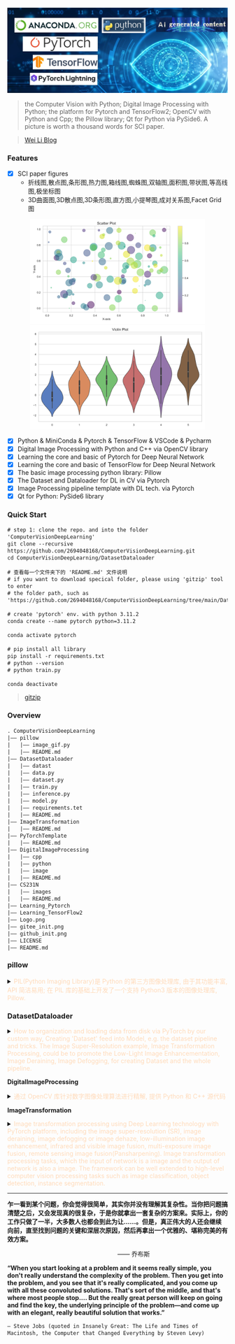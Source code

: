 ![CV&DIP Logo](./logo.jpg)

> the Computer Vision with Python; Digital Image Processing with Python; the platform for Pytorch and TensorFlow2; OpenCV with Python and Cpp; the Pillow library; Qt for Python via PySide6. A picture is worth a thousand words for SCI paper.

> [Wei Li Blog](https://2694048168.github.io/blog/)

### **Features**
- [x] SCI paper figures
	- 折线图,散点图,条形图,热力图,箱线图,蜘蛛图,双轴图,面积图,带状图,等高线图,极坐标图
	- 3D曲面图,3D散点图,3D条形图,直方图,小提琴图,成对关系图,Facet Grid 图

<center class="half">
<img src="SCI_plotFigures/images/scatter_figure.png" width=400/>
<img src="SCI_plotFigures/images/violin_figure.png" width=400/>
</center>

- [x] Python & MiniConda & Pytorch & TensorFlow & VSCode & Pycharm
- [x] Digital Image Processing with Python and C++ via OpenCV library
- [x] Learning the core and basic of Pytorch for Deep Neural Network
- [x] Learning the core and basic of TensorFlow for Deep Neural Network
- [x] The basic image processing python library: Pillow
- [x] The Dataset and Dataloader for DL in CV via Pytorch
- [x] Image Processing pipeline template with DL tech. via Pytorch
- [x] Qt for Python: PySide6 library

### Quick Start

```shell
# step 1: clone the repo. and into the folder 'ComputerVisionDeepLearning'
git clone --recursive https://github.com/2694048168/ComputerVisionDeepLearning.git
cd ComputerVisionDeepLearning/DatasetDataloader

# 查看每一个文件夹下的 'README.md' 文件说明
# if you want to download specical folder, please using 'gitzip' tool to enter
# the folder path, such as 'https://github.com/2694048168/ComputerVisionDeepLearning/tree/main/DatasetDataloader'

# create 'pytorch' env. with python 3.11.2
conda create --name pytorch python=3.11.2

conda activate pytorch

# pip install all library
pip install -r requirements.txt
# python --version
# python train.py

conda deactivate
```

> [gitzip](http://kinolien.github.io/gitzip/)

### Overview
```
. ComputerVisionDeepLearning
|—— pillow
|   |—— image_gif.py
|   |—— README.md
|—— DatasetDataloader
|   |—— datast
|   |—— data.py
|   |—— dataset.py
|   |—— train.py
|   |—— inference.py
|   |—— model.py
|   |—— requirements.tet
|   |—— README.md
|—— ImageTransformation
|   |—— README.md
|—— PyTorchTemplate
|   |—— README.md
|—— DigitalImageProcessing
|   |—— cpp
|   |—— python
|   |—— image
|   |—— README.md
|—— CS231N
|   |—— images
|   |—— README.md
|—— Learning_Pytorch
|—— Learning_TensorFlow2
|—— Logo.png
|—— gitee_init.png
|—— github_init.png
|—— LICENSE
|—— README.md
```

### **pillow**
<details>
<summary> <span style="color:PeachPuff">PIL(Python Imaging Library)是 Python 的第三方图像处理库, 由于其功能丰富, API 简洁易用; 在 PIL 库的基础上开发了一个支持 Python3 版本的图像处理库, Pillow.</span> </summary>

</details>

### **DatasetDataloader**
<details>
<summary> <span style="color:PeachPuff">How to organization and loading data from disk via PyTorch by our custom way, Creating 'Dataset' feed into Model, e.g. the dataset pipeline and tricks. The Image Super-Resolution example, Image Transformation Processing, could be to promote the Low-Light Image Enhancementation, Image Deraining, Image Defogging, for creating Dataset and the whole pipeline.</span> </summary>

**Dataset and Dataloader of PyTorch**

> How to **organization** and **loading** data from disk via PyTorch by our custom way, Creating 'Dataset' feed into Model, e.g. the dataset pipeline and tricks. The Image Super-Resolution example, **Image Transformation Processing**, could be to promote the Low-Light Image Enhancementation, Image Deraining, Image Defogging, for creating Dataset and the whole pipeline.

> [关于Python环境的详细配置过程以及技巧](https://2694048168.github.io/blog/#/PaperMD/python_env_ai)

**Quick Start**
```shell
# create 'pytorch' env. with python 3.11.2
conda create --name pytorch python=3.11.2

conda activate pytorch

# pip install all library
pip install -r requirements.txt
# python --version
# python train.py

conda deactivate
```

**useful link**
- [Datasets & Dataloaders Tutorials](https://pytorch.org/tutorials/beginner/basics/data_tutorial.html)
- [Dataset Class Source](https://github.com/pytorch/pytorch/blob/master/torch/utils/data/dataset.py)
- [Dataloader Class Source](https://github.com/pytorch/pytorch/blob/master/torch/utils/data/dataloader.py)
- Effective Python V2 book and Note

**Example**
```
. Dataset_Dataloader
|—— data.py
|—— dataset.py
|—— model.py
|—— train.py
|—— inference.py
|—— dataset
|   |—— super_resolution
|   |—— |—— train
|   |—— |—— test
|   |—— classification
|   |—— |—— train
|   |—— |—— test
|—— checkpoints
|   |—— SRCNN_epoch_{epoch}.pth
|—— results
|   |—— SR_butterfly_LRBI_x4.png
|—— requirements.txt
|—— README.md
```

</details>

**DigitalImageProcessing**
<details>
<summary> <span style="color:PeachPuff">通过 OpenCV 库针对数字图像处理算法进行精解, 提供 Python 和 C++ 源代码</span> </summary>

</details>

**ImageTransformation**
<details>
<summary> <span style="color:PeachPuff">Image transformation processing using Deep Learning technology with PyTorch platform, including the image super-resolution (SR), image deraining, image defogging or image dehaze, low-illumination image enhancement, infrared and visible image fusion, multi-exposure image fusion, remote sensing image fusion(Pansharpening). Image transformation processing tasks, which the input of network is a image and the output of network is also a image. The framework can be well extended to high-level computer vision processing tasks such as image classification, object detection, instance segmentation.</span> </summary>

> [关于Python环境的详细配置过程以及技巧](https://2694048168.github.io/blog/#/PaperMD/python_env_ai)

> Welcome everybody to fork, star and watch this repository and project.

**Quick Start**
```shell
# create 'pytorch' env. with python 3.11.2
conda create --name pytorch python=3.11.2

conda activate pytorch

# pip install all library
pip install -r requirements.txt
```

Image transformation processing using Deep Learning technology with PyTorch platform, including the **image super-resolution** (SR), image deraining, image defogging or image dehaze, low-illumination image enhancement, infrared and visible image fusion, multi-exposure image fusion, remote sensing image fusion(Pansharpening). Image transformation processing tasks, which the input of network is a image and the output of network is also a image. The framework can be well extended to high-level computer vision processing tasks such as image classification, object detection, instance segmentation.

</details>

----------------------

**乍一看到某个问题，你会觉得很简单，其实你并没有理解其复杂性。当你把问题搞清楚之后，又会发现真的很复杂，于是你就拿出一套复杂的方案来。实际上，你的工作只做了一半，大多数人也都会到此为让......。但是，真正伟大的人还会继续向前，直至找到问题的关键和深层次原因，然后再拿出一个优雅的、堪称完美的有效方案。**

&emsp;&emsp;&emsp;&emsp;&emsp;&emsp;&emsp;&emsp;&emsp;&emsp;&emsp;&emsp;&emsp;&emsp;&emsp;&emsp;&emsp;&emsp;—— 乔布斯

**“When you start looking at a problem and it seems really simple, you don't really understand the complexity of the problem. Then you get into the problem, and you see that it's really complicated, and you come up with all these convoluted solutions. That's sort of the middle, and that's where most people stop.... But the really great person will keep on going and find the key, the underlying principle of the problem—and come up with an elegant, really beautiful solution that works.”**

	— Steve Jobs (quoted in Insanely Great: The Life and Times of Macintosh, the Computer that Changed Everything by Steven Levy)
